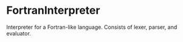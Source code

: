 # FortranInterpreter
Interpreter for a Fortran-like language. Consists of lexer, parser, and evaluator.
